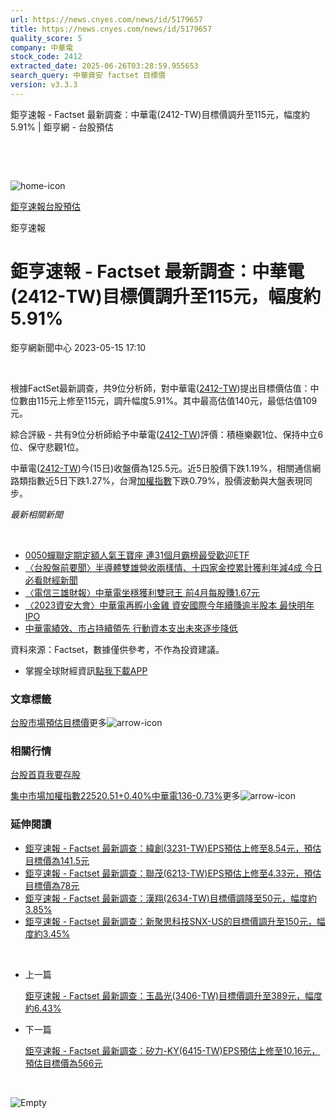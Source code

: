 ```yaml
---
url: https://news.cnyes.com/news/id/5179657
title: https://news.cnyes.com/news/id/5179657
quality_score: 5
company: 中華電
stock_code: 2412
extracted_date: 2025-06-26T03:28:59.955653
search_query: 中華資安 factset 目標價
version: v3.3.3
---
```


鉅亨速報 - Factset 最新調查：中華電(2412-TW)目標價調升至115元，幅度約5.91% | 鉅亨網 - 台股預估

‌

‌

![home-icon](/assets/icons/breadCrumb/symbol-icon-home.svg)

[鉅亨速報](/news/cat/anue_live)[台股預估](/news/cat/tw_forecast)

鉅亨速報

# 鉅亨速報 - Factset 最新調查：中華電(2412-TW)目標價調升至115元，幅度約5.91%

鉅亨網新聞中心 2023-05-15 17:10

‌

根據FactSet最新調查，共9位分析師，對中華電([2412-TW](https://www.cnyes.com/twstock/2412))提出目標價估值：中位數由115元上修至115元，調升幅度5.91%。其中最高估值140元，最低估值109元。

綜合評級 - 共有9位分析師給予中華電([2412-TW](https://www.cnyes.com/twstock/2412))評價：積極樂觀1位、保持中立6位、保守悲觀1位。

中華電([2412-TW](https://www.cnyes.com/twstock/2412))今(15日)收盤價為125.5元。近5日股價下跌1.19%，相關通信網路類指數近5日下跌1.27%，台灣[加權指數](https://invest.cnyes.com/index/TWS/TSE01)下跌0.79%，股價波動與大盤表現同步。

*最新相關新聞*

‌

* [0050蟬聯定期定額人氣王寶座 連31個月霸榜最受歡迎ETF](https://news.cnyes.com/news/id/5179044)
* [〈台股盤前要聞〉半導體雙雄營收兩樣情、十四家金控累計獲利年減4成 今日必看財經新聞](https://news.cnyes.com/news/id/5173439)
* [〈電信三雄財報〉中華電坐穩獲利雙冠王 前4月每股賺1.67元](https://news.cnyes.com/news/id/5173391)
* [〈2023資安大會〉中華電再孵小金雞 資安國際今年續賺逾半股本 最快明年IPO](https://news.cnyes.com/news/id/5172781)
* [中華電績效、市占持續領先 行動資本支出未來逐步降低](https://news.cnyes.com/news/id/5171520)

資料來源：Factset，數據僅供參考，不作為投資建議。

* 掌握全球財經資訊[點我下載APP](http://www.cnyes.com/app/?utm_source=mweb&utm_medium=HamMenuBanner&utm_campaign=fixed&utm_content=entr)

### 文章標籤

[台股](https://news.cnyes.com/tag/台股 "台股")[市場預估](https://news.cnyes.com/tag/市場預估 "市場預估")[目標價](https://news.cnyes.com/tag/目標價 "目標價")更多![arrow-icon](/assets/icons/arrows/arrow-down.svg)

### 相關行情

[台股首頁](https://www.cnyes.com/twstock)[我要存股](https://supr.link/8OHaU)

[集中市場加權指數22520.51+0.40%](https://invest.cnyes.com/index/TWS/TSE01)[中華電136-0.73%](https://www.cnyes.com/twstock/2412)更多![arrow-icon](/assets/icons/arrows/arrow-down.svg)

### 延伸閱讀

* [鉅亨速報 - Factset 最新調查：緯創(3231-TW)EPS預估上修至8.54元，預估目標價為141.5元](/news/id/6038774)
* [鉅亨速報 - Factset 最新調查：聯茂(6213-TW)EPS預估上修至4.33元，預估目標價為78元](/news/id/6038773)
* [鉅亨速報 - Factset 最新調查：漢翔(2634-TW)目標價調降至50元，幅度約3.85%](/news/id/6038772)
* [鉅亨速報 - Factset 最新調查：新聚思科技SNX-US的目標價調升至150元，幅度約3.45%](/news/id/6038632)

‌

* 上一篇

  [鉅亨速報 - Factset 最新調查：玉晶光(3406-TW)目標價調升至389元，幅度約6.43%](/news/id/5181324)
* 下一篇

  [鉅亨速報 - Factset 最新調查：矽力-KY(6415-TW)EPS預估上修至10.16元，預估目標價為566元](/news/id/5178215)

‌

![Empty](/assets/icons/skeleton/empty-image.svg)

‌